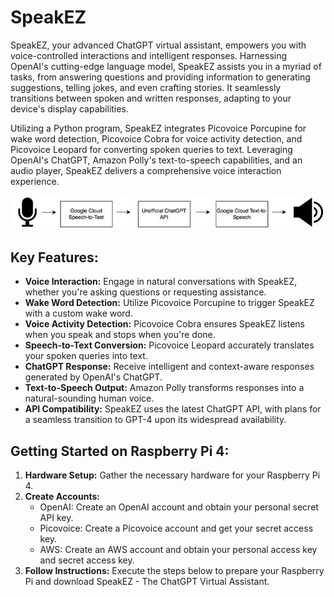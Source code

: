 # SpeakEZ
SpeakEZ, your advanced ChatGPT virtual assistant, empowers you with voice-controlled interactions and intelligent responses. Harnessing OpenAI's cutting-edge language model, SpeakEZ assists you in a myriad of tasks, from answering questions and providing information to generating suggestions, telling jokes, and even crafting stories. It seamlessly transitions between spoken and written responses, adapting to your device's display capabilities.

Utilizing a Python program, SpeakEZ integrates Picovoice Porcupine for wake word detection, Picovoice Cobra for voice activity detection, and Picovoice Leopard for converting spoken queries to text. Leveraging OpenAI's ChatGPT, Amazon Polly's text-to-speech capabilities, and an audio player, SpeakEZ delivers a comprehensive voice interaction experience.



![Data Processing Chain](Voice-ChatGPT-on-Raspberry-Pi.jpeg)

## Key Features:

- **Voice Interaction:** Engage in natural conversations with SpeakEZ, whether you're asking questions or requesting assistance.
- **Wake Word Detection:** Utilize Picovoice Porcupine to trigger SpeakEZ with a custom wake word.
- **Voice Activity Detection:** Picovoice Cobra ensures SpeakEZ listens when you speak and stops when you're done.
- **Speech-to-Text Conversion:** Picovoice Leopard accurately translates your spoken queries into text.
- **ChatGPT Response:** Receive intelligent and context-aware responses generated by OpenAI's ChatGPT.
- **Text-to-Speech Output:** Amazon Polly transforms responses into a natural-sounding human voice.
- **API Compatibility:** SpeakEZ uses the latest ChatGPT API, with plans for a seamless transition to GPT-4 upon its widespread availability.

## Getting Started on Raspberry Pi 4:

1. **Hardware Setup:** Gather the necessary hardware for your Raspberry Pi 4.
2. **Create Accounts:**
   - OpenAI: Create an OpenAI account and obtain your personal secret API key.
   - Picovoice: Create a Picovoice account and get your secret access key.
   - AWS: Create an AWS account and obtain your personal access key and secret access key.
3. **Follow Instructions:** Execute the steps below to prepare your Raspberry Pi and download SpeakEZ - The ChatGPT Virtual Assistant.

